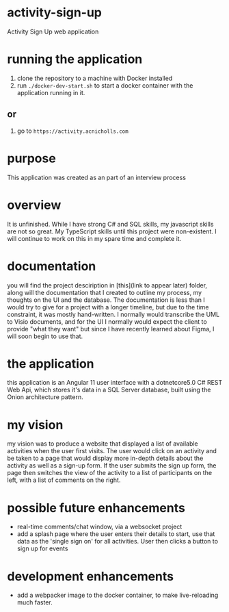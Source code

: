# activity-sign-up
Activity Sign Up web application

# running the application
1. clone the repository to a machine with Docker installed
2. run `./docker-dev-start.sh` to start a docker container with the application running in it.
## or
1. go to `https://activity.acnicholls.com`

# purpose
This application was created as an part of an interview process

# overview
It is unfinished.  While I have strong C# and SQL skills, my javascript skills are not so great.  My TypeScript skills until this project were non-existent.  I will continue to work on this in my spare time and complete it.

# documentation
you will find the project desciription in [this](link to appear later) folder, along will the documentation that I created to outline my process, my thoughts on the UI and the database.  The documentation is less than I would try to give for a project with a longer timeline, but due to the time constraint, it was mostly hand-written.  I normally would transcribe the UML to Visio documents, and for the UI I normally would expect the client to provide "what they want" but since I have recently learned about Figma, I will soon begin to use that.

# the application
this application is an Angular 11 user interface with a dotnetcore5.0 C# REST Web Api, which stores it's data in a SQL Server database, built using the Onion architecture pattern.  

# my vision
my vision was to produce a website that displayed a list of available activities when the user first visits.  The user would click on an activity and be taken to a page that would display more in-depth details about the activity as well as a sign-up form.  If the user submits the sign up form, the page then switches the view of the activity to a list of participants on the left, with a list of comments on the right.  

# possible future enhancements
- real-time comments/chat window, via a websocket project
- add a splash page where the user enters their details to start, use that data as the 'single sign on' for all activities.  User then clicks a button to sign up for events

# development enhancements
- add a webpacker image to the docker container, to make live-reloading much faster.
